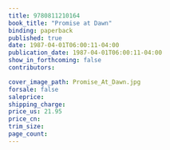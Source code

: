 ```yaml
---
title: 9780811210164
book_title: "Promise at Dawn"
binding: paperback
published: true
date: 1987-04-01T06:00:11-04:00
publication_date: 1987-04-01T06:00:11-04:00
show_in_forthcoming: false
contributors:

cover_image_path: Promise_At_Dawn.jpg
forsale: false
saleprice:
shipping_charge:
price_us: 21.95
price_cn:
trim_size:
page_count:
---
```


